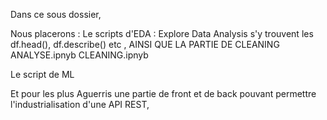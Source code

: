 Dans ce sous dossier, 

Nous placerons :
Le scripts d'EDA : Explore Data Analysis
    s'y trouvent les df.head(), df.describe() etc , AINSI QUE LA PARTIE DE CLEANING
    ANALYSE.ipnyb
    CLEANING.ipnyb

Le script de ML

Et pour les plus Aguerris une partie de front et de back pouvant permettre l'industrialisation d'une API REST,

